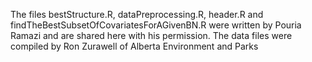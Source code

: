 The files bestStructure.R, dataPreprocessing.R, header.R and findTheBestSubsetOfCovariatesForAGivenBN.R were written by Pouria Ramazi and are shared here with his permission. The data files were compiled by Ron Zurawell of Alberta Environment and Parks
